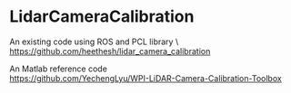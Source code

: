 # LidarCameraCalibration

An existing code using ROS and PCL library \ 
https://github.com/heethesh/lidar_camera_calibration

An Matlab reference code \
https://github.com/YechengLyu/WPI-LiDAR-Camera-Calibration-Toolbox
